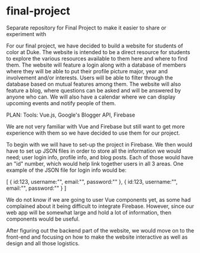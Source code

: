 # final-project
Separate repository for Final Project to make it easier to share or experiment with


For our final project, we have decided to build a website for students of color at Duke. The website is intended to be a direct resource for students to explore the various resources available to them here and where to find them. The website will feature a login along with a database of members where they will be able to put their profile picture major, year and involvement and/or interests. Users will be able to filter through the database based on mutual features among them. The website will also feature a blog, where questions can be asked and will be answered by anyone who can. We will also have a calendar where we can display upcoming events and notify people of them. 



PLAN:
Tools: Vue.js, Google's Blogger API, Firebase

We are not very familiar with Vue and Firebase but still want to get more experience with them so we have decided to use them for our project.

To begin with we will have to set-up the project in Firebase. We then would have to set up JSON files in order to store all the information we would need; user login info, profile info, and blog posts. Each of those would have an "id" number, which would help link together users in all 3 areas. One example of the JSON file for login info would be:

[
    {
    id:123,
    username:"",
    email:"",
    password:""
    },
    {
    id:123,
    username:"",
    email:"",
    password:""
    }
]

We do not know if we are going to user Vue components yet, as some had complained about it being difficult to integrate Firebase. However, since our web app will be somewhat large and hold a lot of information, then components would be useful. 

After figuring out the backend part of the website, we would move on to the front-end and focusing on how to make the website interactive as well as design and all those logistics. 
